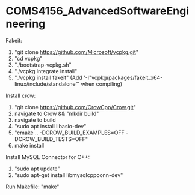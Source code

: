 # COMS4156_AdvancedSoftwareEngineering
Fakeit:
1. "git clone https://github.com/Microsoft/vcpkg.git"
2. "cd vcpkg"
3. "./bootstrap-vcpkg.sh"
4. "./vcpkg integrate install"
5. "./vcpkg install fakeit"
(Add '-I"vcpkg/packages/fakeit_x64-linux/include/standalone"' when compiling)

Install crow:
1. "git clone https://github.com/CrowCpp/Crow.git"
2. navigate to Crow && "mkdir build"
3. navigate to build
4. "sudo apt install libasio-dev"
5. "cmake .. -DCROW_BUILD_EXAMPLES=OFF -DCROW_BUILD_TESTS=OFF"
6. make install


Install MySQL Connector for C++:
1. "sudo apt update"
2. "sudo apt-get install libmysqlcppconn-dev"


Run Makefile:
"make"
